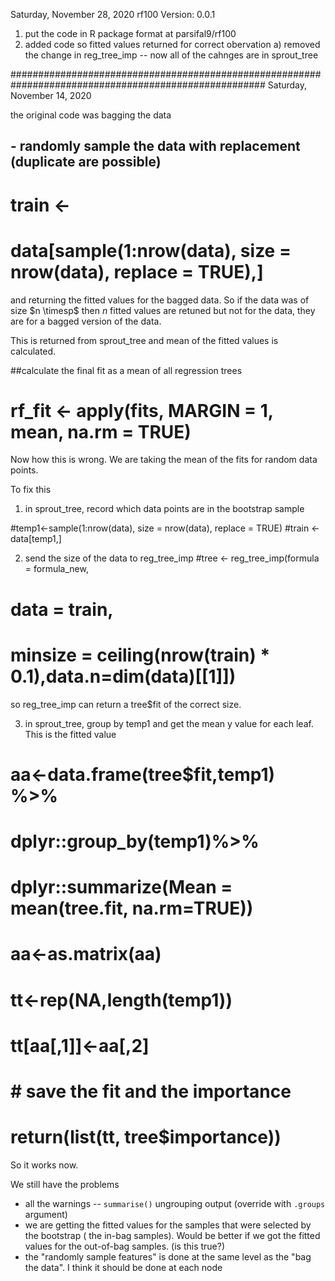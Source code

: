 Saturday, November 28, 2020
rf100 Version: 0.0.1

1) put the code in R package format at parsifal9/rf100
2) added code so fitted values returned for correct obervation
   a) removed the change in reg_tree_imp -- now all of the cahnges are in sprout_tree


######################################################################################################
Saturday, November 14, 2020

the original code was bagging the data 
## - randomly sample the data with replacement (duplicate are possible)
#   train <-
#     data[sample(1:nrow(data), size = nrow(data), replace = TRUE),]
and returning the fitted values for the bagged data.
So if the data was of size $n \timesp$ then $n$ fitted values are retuned but not
for the data, they are for a bagged version of the data.

This is returned from sprout_tree and mean of the fitted values is calculated.

##calculate the final fit as a mean of all regression trees
# rf_fit <- apply(fits, MARGIN = 1, mean, na.rm = TRUE)

Now how this is wrong. We are taking the mean of the fits for random data points.

To fix this

1) in sprout_tree, record which data points are in the bootstrap sample

#temp1<-sample(1:nrow(data), size = nrow(data), replace = TRUE)
#train <-      data[temp1,]


2) send the size of the data to reg_tree_imp
#tree <- reg_tree_imp(formula = formula_new,
#                         data = train,
#                         minsize = ceiling(nrow(train) * 0.1),data.n=dim(data)[[1]])

so reg_tree_imp can return a tree$fit of the correct size.



3)  in sprout_tree, group by temp1 and get the mean y value for each leaf. This is the fitted value
#  aa<-data.frame(tree$fit,temp1) %>%
#        dplyr::group_by(temp1)%>%
#        dplyr::summarize(Mean = mean(tree.fit, na.rm=TRUE))
#    aa<-as.matrix(aa)
#    tt<-rep(NA,length(temp1))
#    tt[aa[,1]]<-aa[,2]
#    # save the fit and the importance
#    return(list(tt, tree$importance))

So it works now.

We still have the problems
* all the warnings -- `summarise()` ungrouping output (override with `.groups` argument)
* we are getting the fitted values for the samples that were selected by the bootstrap ( the in-bag samples).
Would be better if we got the fitted values for the out-of-bag samples. (is this true?)
* the "randomly sample features" is done at the same level as the "bag the data". I think it should be done at each node